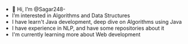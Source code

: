 - 👋 Hi, I’m @Sagar248-
-  I’m interested in Algorithms and Data Structures 
- I have learn't Java development, deep dive on Algorithms using Java
- I have experience in NLP, and have some repositories about it
- I'm currently learning more about Web development

